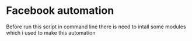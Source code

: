 # Facebook automation

Before run this script in command line there is need to intall some modules which i used to make this automation 
